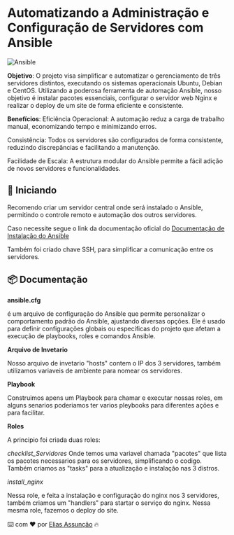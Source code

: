 # Automatizando a Administração e Configuração de Servidores com Ansible
![Ansible](https://datascientest.com/en/wp-content/uploads/sites/9/2023/11/ansible.webp)

**Objetivo**:
O projeto visa simplificar e automatizar o gerenciamento de três servidores distintos, executando os sistemas operacionais Ubuntu, Debian e CentOS. Utilizando a poderosa ferramenta de automação Ansible, nosso objetivo é instalar pacotes essenciais, configurar o servidor web Nginx e realizar o deploy de um site de forma eficiente e consistente.

**Benefícios**: 
Eficiência Operacional: A automação reduz a carga de trabalho manual, economizando tempo e minimizando erros.

Consistência: Todos os servidores são configurados de forma consistente, reduzindo discrepâncias e facilitando a manutenção.

Facilidade de Escala: A estrutura modular do Ansible permite a fácil adição de novos servidores e funcionalidades.

## 📌 Iniciando

Recomendo criar um servidor central onde será instalado o Ansible, permitindo o controle remoto e automação dos outros servidores.

Caso necessite segue o link da documentação oficial do [Documentação de Instalação do Ansible](https://docs.ansible.com/ansible/latest/installation_guide/intro_installation.html#installing-ansible-on-specific-operating-systems)

Também foi criado chave SSH, para simplificar a comunicação entre os servidores.

## 📦 Documentação

**ansible.cfg**

 é um arquivo de configuração do Ansible que permite personalizar o comportamento padrão do Ansible, ajustando diversas opções. Ele é usado para definir configurações globais ou específicas do projeto que afetam a execução de playbooks, roles e comandos Ansible.

**Arquivo de Invetario**

Nosso arquivo de invetario "hosts" contem o IP dos 3 servidores, também utilizamos variaveis de ambiente para nomear os servidores.

**Playbook**

Construimos apens um Playbook para chamar e executar nossas roles, em alguns senarios poderiamos ter varios pleybooks para diferentes ações e para facilitar.

**Roles**

A principio foi criada duas roles:

*checklist_Servidores*
 Onde temos uma variavel chamada "pacotes" que lista os pacotes necessarios para os servidores, simplificando o codigo. 
 Também criamos as "tasks" para a atualização e instalação nas 3 distros.

*install_nginx*

Nessa role, e feita a instalação e configuração do nginx nos 3 servidores, também criamos um "handlers" para startar o serviço do nginx.
Nessa mesma role, fazemos o deploy do site.

⌨️ com ❤️ por [Elias Assunção](https://github.com/Hooligam) 🔥